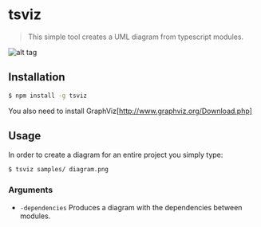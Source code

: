 # tsviz
> This simple tool creates a UML diagram from typescript modules.

![alt tag](https://raw.githubusercontent.com/joaompneves/tsviz/master/samples/diagram.png)

## Installation

```bash
$ npm install -g tsviz
```
You also need to install GraphViz[http://www.graphviz.org/Download.php]

## Usage

In order to create a diagram for an entire project you simply type: 

```bash
$ tsviz samples/ diagram.png
```

### Arguments
* `-dependencies`
  Produces a diagram with the dependencies between modules.
